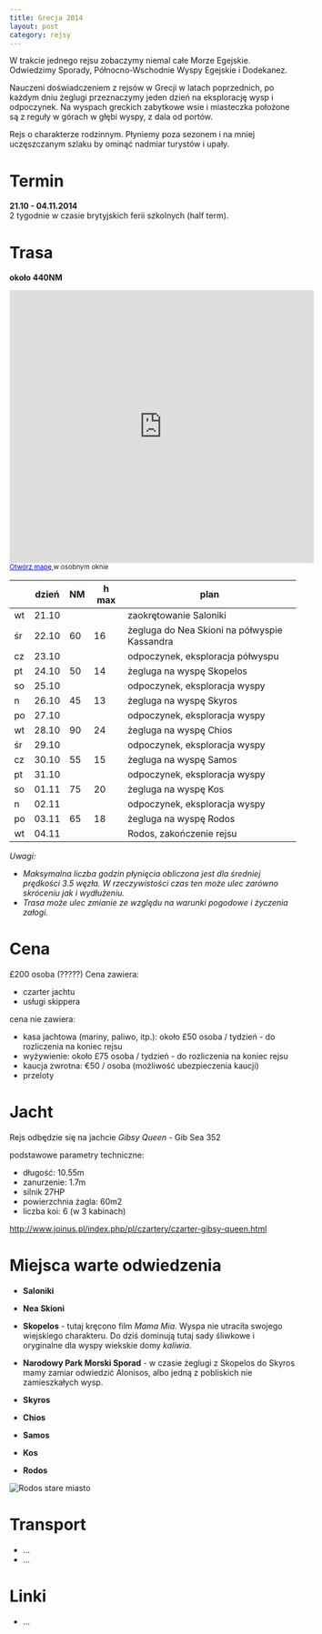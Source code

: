 ```yaml
---
title: Grecja 2014
layout: post
category: rejsy
---
```

W trakcie jednego rejsu zobaczymy niemal całe Morze Egejskie.  
Odwiedzimy Sporady, Północno-Wschodnie Wyspy Egejskie i Dodekanez.

Nauczeni doświadczeniem z rejsów w Grecji w latach poprzednich, po każdym dniu żeglugi przeznaczymy jeden dzień na eksplorację wysp i odpoczynek. 
Na wyspach greckich zabytkowe wsie i miasteczka położone są z reguły w górach w głębi wyspy, z dala od portów.

Rejs o charakterze rodzinnym. 
Płyniemy poza sezonem i na mniej uczęszczanym szlaku by ominąć nadmiar turystów i upały.


Termin
=======
**21.10 - 04.11.2014**  
2 tygodnie w czasie brytyjskich ferii szkolnych (half term).


Trasa
=======
**około 440NM**  

<p>
<iframe width="535" height="480" frameborder="0" scrolling="no" marginheight="0" marginwidth="0" src="https://www.google.co.uk/maps/ms?msid=204255321763002349681.0004eb5fb3b16b9e96515&amp;msa=0&amp;ie=UTF8&amp;t=p&amp;ll=38.444985,26.38916&amp;spn=8.257715,14.0625&amp;z=6&amp;output=embed"> </iframe>
<br/>
<small><a href="https://www.google.co.uk/maps/ms?msid=204255321763002349681.0004eb5fb3b16b9e96515&amp;msa=0&amp;ie=UTF8&amp;t=p&amp;ll=38.444985,26.38916&amp;spn=8.257715,14.0625&amp;z=6&amp;source=embed" style="color:#0000FF;text-align:left">Otwórz mapę </a> w osobnym oknie</small>
</p>


|    | dzień | NM | h max | plan |
| -- | ----- | -- | ----- | -----|
| wt | 21.10 |    |       | zaokrętowanie Saloniki |
| śr | 22.10 | 60 | 16    | żegluga do Nea Skioni na półwyspie Kassandra |
| cz | 23.10 |    |       | odpoczynek, eksploracja półwyspu |
| pt | 24.10 | 50 | 14    | żegluga na wyspę Skopelos |
| so | 25.10 |    |       | odpoczynek, eksploracja wyspy |
| n  | 26.10 | 45 | 13    | żegluga na wyspę Skyros |
| po | 27.10 |    |       | odpoczynek, eksploracja wyspy |
| wt | 28.10 | 90 | 24    | żegluga na wyspę Chios |
| śr | 29.10 |    |       | odpoczynek, eksploracja wyspy |
| cz | 30.10 | 55 | 15    | żegluga na wyspę Samos |
| pt | 31.10 |    |       | odpoczynek, eksploracja wyspy |
| so | 01.11 | 75 | 20    | żegluga na wyspę Kos |
| n  | 02.11 |    |       | odpoczynek, eksploracja wyspy |
| po | 03.11 | 65 | 18    | żegluga na wyspę Rodos |
| wt | 04.11 |    |       | Rodos, zakończenie rejsu |

*Uwagi:*
* *Maksymalna liczba godzin płynięcia obliczona jest dla średniej prędkości 3.5 węzła. W rzeczywistości czas ten może ulec zarówno skróceniu jak i wydłużeniu.*  
* *Trasa może ulec zmianie ze względu na warunki pogodowe i życzenia załogi.*  



Cena
=====
£200 osoba (?????)
Cena zawiera:

* czarter jachtu
* usługi skippera

cena nie zawiera:

* kasa jachtowa (mariny, paliwo, itp.):
około £50 osoba / tydzień - do rozliczenia na koniec rejsu
* wyżywienie:
około £75 osoba / tydzień - do rozliczenia na koniec rejsu
* kaucja zwrotna: €50 / osoba (możliwość ubezpieczenia kaucji)
* przeloty


Jacht
======
Rejs odbędzie się na jachcie *Gibsy Queen* - Gib Sea 352

podstawowe parametry techniczne:

* długość: 10.55m
* zanurzenie: 1.7m
* silnik 27HP
* powierzchnia żagla: 60m2
* liczba koi: 6 (w 3 kabinach)

http://www.joinus.pl/index.php/pl/czartery/czarter-gibsy-queen.html


Miejsca warte odwiedzenia
==========================
* **Saloniki**

* **Nea Skioni**

* **Skopelos** - tutaj kręcono film *Mama Mia*. Wyspa nie utraciła swojego wiejskiego charakteru. Do dziś dominują tutaj sady śliwkowe i oryginalne dla wyspy wiekskie domy *kaliwia*.

* **Narodowy Park Morski Sporad** -  w czasie żeglugi z Skopelos do Skyros mamy zamiar odwiedzić Alonisos, albo jedną z pobliskich nie zamieszkałych wysp.

* **Skyros**

* **Chios**

* **Samos**

* **Kos**

* **Rodos**

![Rodos stare miasto](https://silvrback.s3.amazonaws.com/uploads/945b596f-cc2b-450b-a4aa-7305e72718f8/rodos1_medium.jpg)




Transport
==========
* ...
* ...


Linki
======
* ...